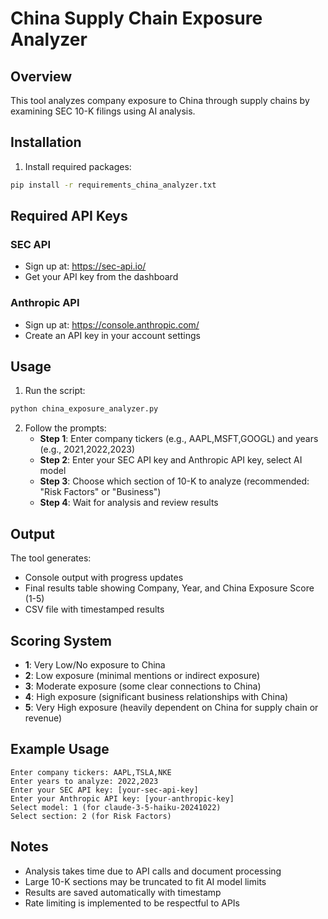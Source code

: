 # China Supply Chain Exposure Analyzer

## Overview
This tool analyzes company exposure to China through supply chains by examining SEC 10-K filings using AI analysis.

## Installation

1. Install required packages:
```bash
pip install -r requirements_china_analyzer.txt
```

## Required API Keys

### SEC API
- Sign up at: https://sec-api.io/
- Get your API key from the dashboard

### Anthropic API
- Sign up at: https://console.anthropic.com/
- Create an API key in your account settings

## Usage

1. Run the script:
```bash
python china_exposure_analyzer.py
```

2. Follow the prompts:
   - **Step 1**: Enter company tickers (e.g., AAPL,MSFT,GOOGL) and years (e.g., 2021,2022,2023)
   - **Step 2**: Enter your SEC API key and Anthropic API key, select AI model
   - **Step 3**: Choose which section of 10-K to analyze (recommended: "Risk Factors" or "Business")
   - **Step 4**: Wait for analysis and review results

## Output

The tool generates:
- Console output with progress updates
- Final results table showing Company, Year, and China Exposure Score (1-5)
- CSV file with timestamped results

## Scoring System

- **1**: Very Low/No exposure to China
- **2**: Low exposure (minimal mentions or indirect exposure)  
- **3**: Moderate exposure (some clear connections to China)
- **4**: High exposure (significant business relationships with China)
- **5**: Very High exposure (heavily dependent on China for supply chain or revenue)

## Example Usage

```
Enter company tickers: AAPL,TSLA,NKE
Enter years to analyze: 2022,2023
Enter your SEC API key: [your-sec-api-key]
Enter your Anthropic API key: [your-anthropic-key]
Select model: 1 (for claude-3-5-haiku-20241022)
Select section: 2 (for Risk Factors)
```

## Notes

- Analysis takes time due to API calls and document processing
- Large 10-K sections may be truncated to fit AI model limits
- Results are saved automatically with timestamp
- Rate limiting is implemented to be respectful to APIs
